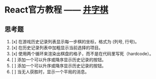 # React官方教程 —— [井字棋](https://react.docschina.org/tutorial/tutorial.html)

## 思考题

1. [x] 在游戏历史记录列表显示每一步棋的坐标，格式为 (列号, 行号)。
1. [x] 在历史记录列表中加粗显示当前选择的项目。
1. [x] 使用两个循环来渲染出棋盘的格子，而不是在代码里写死（hardcode）。
1. [ ] 添加一个可以升序或降序显示历史记录的按钮。
1. [ ] 添加一个可以升序或降序显示历史记录的按钮。
1. [ ] 当无人获胜时，显示一个平局的消息。